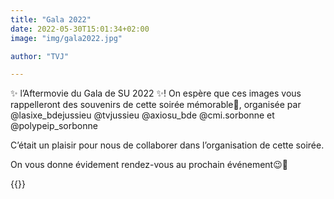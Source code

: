 ```yaml
---
title: "Gala 2022"
date: 2022-05-30T15:01:34+02:00
image: "img/gala2022.jpg"

author: "TVJ"

---
```


✨ l’Aftermovie du Gala de SU 2022 ✨!
On espère que ces images vous rappelleront des souvenirs de cette soirée mémorable🤩, organisée par @lasixe_bdejussieu @tvjussieu @axiosu_bde @cmi.sorbonne et @polypeip_sorbonne

C’était un plaisir pour nous de collaborer dans l’organisation de cette soirée.

On vous donne évidement rendez-vous au prochain événement😉🖤

{{<youtube woQ1e6QyN8U >}}
